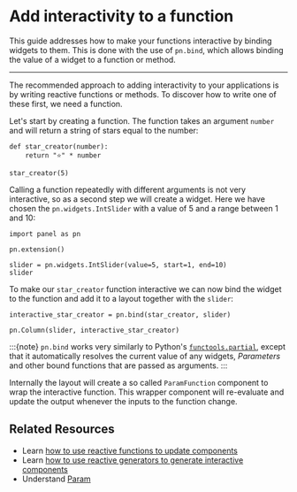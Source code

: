 # Add interactivity to a function

This guide addresses how to make your functions interactive by binding widgets to them. This is done with the use of `pn.bind`, which allows binding the value of a widget to a function or method.

---

The recommended approach to adding interactivity to your applications is by writing reactive functions or methods. To discover how to write one of these first, we need a function.

Let's start by creating a function. The function takes an argument `number` and will return a string of stars equal to the number:

```{pyodide}
def star_creator(number):
    return "⭐" * number

star_creator(5)
```

Calling a function repeatedly with different arguments is not very interactive, so as a second step we will create a widget. Here we have chosen the `pn.widgets.IntSlider` with a value of 5 and a range between 1 and 10:

```{pyodide}
import panel as pn

pn.extension()

slider = pn.widgets.IntSlider(value=5, start=1, end=10)
slider
```


To make our `star_creator` function interactive we can now bind the widget to the function and add it to a layout together with the `slider`:

```{pyodide}
interactive_star_creator = pn.bind(star_creator, slider)

pn.Column(slider, interactive_star_creator)
```

:::{note}
`pn.bind` works very similarly to Python's [`functools.partial`](https://docs.python.org/3/library/functools.html#functools.partial), except that it automatically resolves the current value of any widgets, *Parameters* and other bound functions that are passed as arguments.
:::

Internally the layout will create a so called `ParamFunction` component to wrap the interactive function. This wrapper component will re-evaluate and update the output whenever the inputs to the function change.

## Related Resources

- Learn [how to use reactive functions to update components](bind_component)
- Learn [how to use reactive generators to generate interactive components ](bind_generators)
- Understand [Param](../../explanation/dependencies/param)
